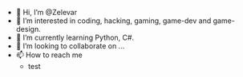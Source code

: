 - 👋 Hi, I’m @Zelevar
- 👀 I’m interested in coding, hacking, gaming, game-dev and game-design.
- 🌱 I’m currently learning Python, C#.
- 💞️ I’m looking to collaborate on ...
- 📫 How to reach me
  - test

<!---
Zelevar/Zelevar is a ✨ special ✨ repository because its `README.md` (this file) appears on your GitHub profile.
You can click the Preview link to take a look at your changes.
--->
